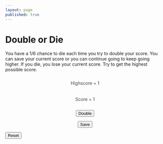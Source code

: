 ```yaml
---
layout: page
published: true
---
```


<h1>Double or Die</h1>

You have a 1/6 chance to die each time you try to double your score. You can save your current score or you can continue going to keep going higher. If you die, you lose your current score. Try to get the highest possible score.

<center>

<div id="highscore" style="margin-top: 10px; padding: 10px 5px; color: #444; line-height: 1.5;">Highscore = 1</div>

<div id="current-score" style="margin-top: 10px; padding: 10px 5px; color: #444; line-height: 1.5;">Score = 1</div>

<button onclick="double()">Double</button>

<button onclick="save()">Save</button>

</center>

<button onclick="reset()">Reset</button>

<script>

  var score = 1;
  var highscore = 1;

  function reset(){
    highscore = 1;
    document.querySelector('#highscore').innerHTML = "Highscore = " + highscore;

  }

  function save(){
    var output = document.querySelector('#highscore');

    window.setTimeout(_ => {
      if (score > highscore){
        highscore = score;
        output.innerHTML = "Highscore = " + score;
      }
      score = 1;
      document.querySelector('#current-score').innerHTML = "Score = " + score;
    })
  }

  function double(){
    if (Math.random() >= 0.8){
      score = 1;
    }
    else{
      score *= 2;
    }
    window.setTimeout(_ => {
      document.querySelector('#current-score').innerHTML = "Score = " + score;
    })
  }

</script>
